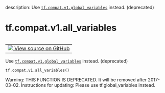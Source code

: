 description: Use <a href="../../../tf/compat/v1/global_variables.md"><code>tf.compat.v1.global_variables</code></a> instead. (deprecated)

<div itemscope itemtype="http://developers.google.com/ReferenceObject">
<meta itemprop="name" content="tf.compat.v1.all_variables" />
<meta itemprop="path" content="Stable" />
</div>

# tf.compat.v1.all_variables

<!-- Insert buttons and diff -->

<table class="tfo-notebook-buttons tfo-api nocontent" align="left">
<td>
  <a target="_blank" href="https://github.com/tensorflow/tensorflow/blob/r2.2/tensorflow/python/ops/variables.py#L3064-L3068">
    <img src="https://www.tensorflow.org/images/GitHub-Mark-32px.png" />
    View source on GitHub
  </a>
</td>
</table>



Use <a href="../../../tf/compat/v1/global_variables.md"><code>tf.compat.v1.global_variables</code></a> instead. (deprecated)

<pre class="devsite-click-to-copy prettyprint lang-py tfo-signature-link">
<code>tf.compat.v1.all_variables()
</code></pre>



<!-- Placeholder for "Used in" -->

Warning: THIS FUNCTION IS DEPRECATED. It will be removed after 2017-03-02.
Instructions for updating:
Please use tf.global_variables instead.